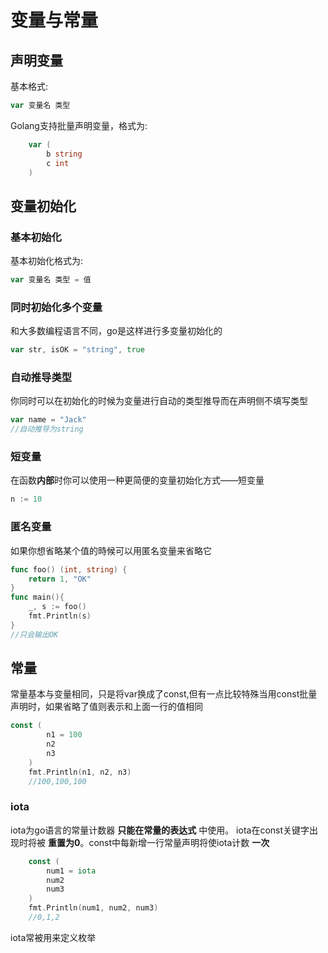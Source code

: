 # 变量与常量
## 声明变量
基本格式:
```go
var 变量名 类型
```
Golang支持批量声明变量，格式为:
```go
	var (
		b string
		c int
	)
```
## 变量初始化
### 基本初始化
基本初始化格式为:
```go
var 变量名 类型 = 值
```
### 同时初始化多个变量
和大多数编程语言不同，go是这样进行多变量初始化的
```go
var str, isOK = "string", true

```
### 自动推导类型
你同时可以在初始化的时候为变量进行自动的类型推导而在声明侧不填写类型
```go
var name = "Jack"
//自动推导为string
```
### 短变量
在函数**内部**时你可以使用一种更简便的变量初始化方式——短变量
```go
n := 10
```
### 匿名变量
如果你想省略某个值的時候可以用匿名变量来省略它
```go
func foo() (int, string) {
	return 1, "OK"
}
func main(){
    _, s := foo()
    fmt.Println(s)
}
//只会输出OK
```
## 常量
常量基本与变量相同，只是将var换成了const,但有一点比较特殊当用const批量声明时，如果省略了值则表示和上面一行的值相同
```go
const (
		n1 = 100
		n2
		n3
	)
	fmt.Println(n1, n2, n3)
    //100,100,100
```
### iota
iota为go语言的常量计数器 **只能在常量的表达式** 中使用。 iota在const关键字出现时将被 **重置为0**。const中每新增一行常量声明将使iota计数 **一次**
```go
	const (
		num1 = iota
		num2
		num3
	)
	fmt.Println(num1, num2, num3)
    //0,1,2
```
iota常被用来定义枚举
